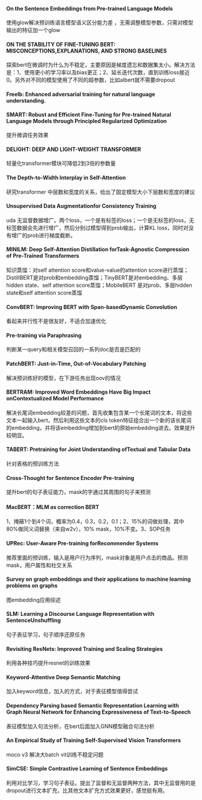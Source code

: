 #### On the Sentence Embeddings from Pre-trained Language Models
使用glow解决预训练语言模型语义区分能力差 ，无需调整模型参数，只需对模型输出的特征加一个glow

#### ON THE STABILITY OF FINE-TUNING BERT: MISCONCEPTIONS,EXPLANATIONS, AND STRONG BASELINES
探索bert在微调时为什么为不稳定，主要原因是梯度遗忘和数据集太小。解决方法是：1、使用更小的学习率以及bias更正；2、延长迭代次数，直到训练loss接近0。另外对不同的模型使用了不同的超参数，比如albert就不需要dropout

#### Freelb: Enhanced adversarial training for natural language understanding.
#### SMART: Robust and Efficient Fine-Tuning for Pre-trained Natural Language Models through Principled Regularized Optimization
提升微调任务效果

#### DELIGHT: DEEP AND LIGHT-WEIGHT TRANSFORMER
轻量化transformer模块可降低2到3倍的参数量

#### The Depth-to-Width Interplay in Self-Attention
研究transformer 中层数和宽度的关系，给出了固定模型大小下层数和宽度的建议

#### Unsupervised Data Augmentationfor Consistency Training
uda 无监督数据增广。两个loss，一个是有标签的loss；一个是无标签的loss，无标签数据会先进行增广，然后分别过模型得到prob输出，计算KL loss，同时对没有增广的prob进行梯度截断。

#### MINILM: Deep Self-Attention Distillation forTask-Agnostic Compression of Pre-Trained Transformers
知识蒸馏：对self attention score和value-value的attention score进行蒸馏；DistillBERT是对prob和embedding蒸馏；TinyBERT是对embedding、多层hidden state、self attention score蒸馏；MobileBERT 是对prob、多层hidden state和self attention score蒸馏

#### ConvBERT: Improving BERT with Span-basedDynamic Convolution
看起来并行性不是很友好，不适合加速优化

#### Pre-training via Paraphrasing
判断某一query和相关模型召回的一系列doc是否是匹配的

#### PatchBERT: Just-in-Time, Out-of-Vocabulary Patching
解决预训练好的模型，在下游任务出现oov的情况


#### BERTRAM: Improved Word Embeddings Have Big Impact onContextualized Model Performance
解决长尾词embedding较差的问题，首先收集包含某一个长尾词的文本，将这些文本一起输入bert，然后利用这些文本的cls token特征组合出一个新的该长尾词的embedding，并将该embedding增加到bert的原始embedding进去。效果提升较明显。


#### TABERT: Pretraining for Joint Understanding ofTextual and Tabular Data
针对表格的预训练方法

#### Cross-Thought for Sentence Encoder Pre-training
提升bert的句子表征能力，mask的字通过其周围的句子来预测

#### MacBERT：MLM as correction BERT
1、掩蔽1个到4个词，概率为0.4，0.3，0.2，0.1；2、15%的词做处理，其中80%做同义词替换（来自w2v），10% mask，10%不变。3、SOP任务


#### UPRec: User-Aware Pre-training forRecommender Systems
推荐里面的预训练，输入是用户行为序列，mask对象是用户点击的商品。预测mask，用户属性和社交关系

#### Survey on graph embeddings and their applications to machine learning problems on graphs
图embedding应用综述

#### SLM: Learning a Discourse Language Representation with SentenceUnshuffling
句子表征学习，句子顺序还原任务

#### Revisiting ResNets: Improved Training and Scaling Strategies
利用各种技巧提升resnet的训练效果


#### Keyword-Attentive Deep Semantic Matching
加入keyword信息，加入的方式，对于表征模型值得尝试

#### Dependency Parsing based Semantic Representation Learning with Graph Neural Network for Enhancing Expressiveness of Text-to-Speech
表征模型加入句法分析，在bert后面加入GNN模型融合句法分析

#### An Empirical Study of Training Self-Supervised Vision Transformers
moco v3 解决大batch vit训练不稳定问题

#### SimCSE: Simple Contrastive Learning of Sentence Embeddings
利用对比学习，学习句子表征。提出了监督和无监督两种方法，其中无监督用的是dropout进行文本扩充，比其他文本扩充方式效果更好，感觉挺有用。
